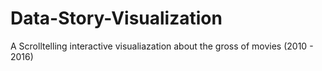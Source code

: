 # Data-Story-Visualization
A Scrolltelling interactive visualiazation about the gross of movies (2010 - 2016)
